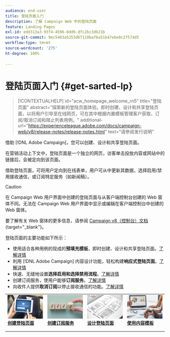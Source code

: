 ```yaml
---
audience: end-user
title: 登陆页面入门
description: 了解 Campaign Web 中的登陆页面
feature: Landing Pages
exl-id: edd313a3-93f4-4596-8dd6-dfc2bc3db21b
source-git-commit: 9ec5483a5253d67110baf6a51b47ebe0c27574d5
workflow-type: tm+mt
source-wordcount: '275'
ht-degree: 100%

---
```


# 登陆页面入门 {#get-sarted-lp}

>[!CONTEXTUALHELP]
>id="acw_homepage_welcome_rn5"
>title="登陆页面"
>abstract="探索新的登陆页面体验。即时创建、设计和共享登陆页面，以将用户引导至在线网页，可在其中根据内置模板管理客户获取、订阅/取消订阅和阻止列表用例。"
>additional-url="https://experienceleague.adobe.com/docs/campaign-web/v8/release-notes/release-notes.html" text="请参阅发行说明"

借助 [!DNL Adobe Campaign]，您可以创建、设计和共享登陆页面。

在营销活动上下文中，登陆页面是一个独立的网页，访客单击投放内容或网站中的链接后，会被定向到该页面。

借助登陆页面，可将用户定向到在线表单，用户可从中更新其数据，选择启用/禁用接收通信，或订阅特定服务（如新闻稿）。

>[!CAUTION]
>
>在 Campaign Web 用户界面中创建的登陆页面与从客户端控制台创建的 Web 窗体不同。无法在 Campaign Web 用户界面中显示或编辑在客户端控制台中创建的 Web 窗体。
>
>要了解有关 Web 窗体的更多信息，请参阅 [Campaign v8（控制台）文档](https://experienceleague.adobe.com/docs/campaign/campaign-v8/content/webapps.html?lang=zh-Hans){target="_blank"}。

登陆页面的主要功能如下所示：

* 使用适合各种用例的现成的&#x200B;**预填充模板**，即时创建、设计和共享登陆页面。[了解详情](create-lp.md)
* 利用 [!DNL Adobe Campaign] 内容设计功能，轻松构建&#x200B;**响应式登陆页面**。[了解详情](lp-content.md)
* 快速、无缝地设置&#x200B;**选择启用和选择禁用流程**。[了解详情](lp-use-cases.md)
* 创建订阅服务，使用户能够&#x200B;**订阅服务**。[了解详情](lp-use-cases.md#lp-subscription)
* 向收件人提供&#x200B;**取消订阅**&#x200B;以停止接收通信的功能。[了解详情](lp-use-cases.md#lp-unsubscription)
  <!--Send a **confirmation email** upon opt-in or opt-out.-->

<table style="table-layout:fixed"><tr style="border: 0;">
<td>
<a href="create-lp.md">
<img alt="潜在客户" src="../assets/do-not-localize/lp-subscription.jpeg">
</a>
<div><a href="create-lp.md"><strong>创建登陆页面</strong>
</div>
<p>
</td>
<td>
<a href="../audience/manage-services.md">
<img alt="不频繁" src="../assets/do-not-localize/lp-list.jpg">
</a>
<div>
<a href="../audience/manage-services.md"><strong>创建订阅服务</strong></a>
</div>
<p></td>
<td>
<a href="lp-content.md">
<img alt="验证" src="../assets/do-not-localize/lp-design.jpg">
</a>
<div>
<a href="lp-content.md"><strong>设计登陆页面</strong></a>
</div>
<p>
</td>
<td>
<a href="lp-templates.md">
<img alt="验证" src="../assets/do-not-localize/lp-reporting.jpg">
</a>
<div>
<a href="lp-templates.md"><strong>使用内容模板</strong></a>
</div>
<p>
</td>
</tr></table>

